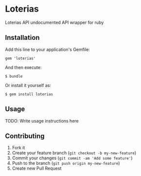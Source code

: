 # Loterias

Loterias API undocumented API wrapper for ruby

## Installation

Add this line to your application's Gemfile:

    gem 'loterias'

And then execute:

    $ bundle

Or install it yourself as:

    $ gem install loterias

## Usage

TODO: Write usage instructions here

## Contributing

1. Fork it
2. Create your feature branch (`git checkout -b my-new-feature`)
3. Commit your changes (`git commit -am 'Add some feature'`)
4. Push to the branch (`git push origin my-new-feature`)
5. Create new Pull Request
